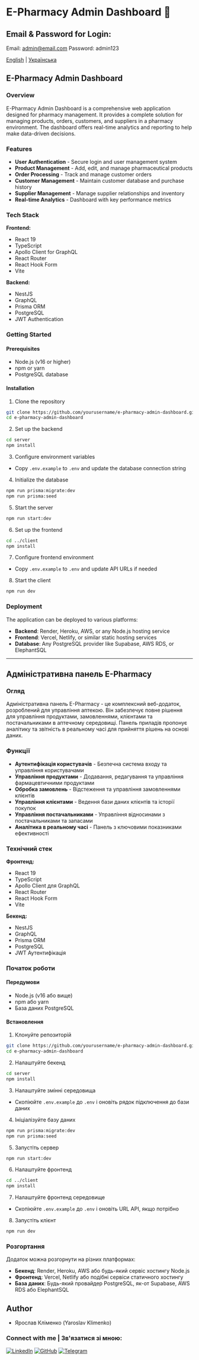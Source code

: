 # E-Pharmacy Admin Dashboard 🏥

## Email & Password for Login:

Email: admin@email.com
Password: admin123

[English](#english) | [Українська](#ukrainian)

<a name="english"></a>

## E-Pharmacy Admin Dashboard

### Overview

E-Pharmacy Admin Dashboard is a comprehensive web application designed for pharmacy management. It provides a complete solution for managing products, orders, customers, and suppliers in a pharmacy environment. The dashboard offers real-time analytics and reporting to help make data-driven decisions.

### Features

- **User Authentication** - Secure login and user management system
- **Product Management** - Add, edit, and manage pharmaceutical products
- **Order Processing** - Track and manage customer orders
- **Customer Management** - Maintain customer database and purchase history
- **Supplier Management** - Manage supplier relationships and inventory
- **Real-time Analytics** - Dashboard with key performance metrics

### Tech Stack

**Frontend:**

- React 19
- TypeScript
- Apollo Client for GraphQL
- React Router
- React Hook Form
- Vite

**Backend:**

- NestJS
- GraphQL
- Prisma ORM
- PostgreSQL
- JWT Authentication

### Getting Started

#### Prerequisites

- Node.js (v16 or higher)
- npm or yarn
- PostgreSQL database

#### Installation

1. Clone the repository

```bash
git clone https://github.com/yourusername/e-pharmacy-admin-dashboard.git
cd e-pharmacy-admin-dashboard
```

2. Set up the backend

```bash
cd server
npm install
```

3. Configure environment variables

- Copy `.env.example` to `.env` and update the database connection string

4. Initialize the database

```bash
npm run prisma:migrate:dev
npm run prisma:seed
```

5. Start the server

```bash
npm run start:dev
```

6. Set up the frontend

```bash
cd ../client
npm install
```

7. Configure frontend environment

- Copy `.env.example` to `.env` and update API URLs if needed

8. Start the client

```bash
npm run dev
```

### Deployment

The application can be deployed to various platforms:

- **Backend**: Render, Heroku, AWS, or any Node.js hosting service
- **Frontend**: Vercel, Netlify, or similar static hosting services
- **Database**: Any PostgreSQL provider like Supabase, AWS RDS, or ElephantSQL

---

<a name="ukrainian"></a>

## Адміністративна панель E-Pharmacy

### Огляд

Адміністративна панель E-Pharmacy - це комплексний веб-додаток, розроблений для управління аптекою. Він забезпечує повне рішення для управління продуктами, замовленнями, клієнтами та постачальниками в аптечному середовищі. Панель приладів пропонує аналітику та звітність в реальному часі для прийняття рішень на основі даних.

### Функції

- **Аутентифікація користувачів** - Безпечна система входу та управління користувачами
- **Управління продуктами** - Додавання, редагування та управління фармацевтичними продуктами
- **Обробка замовлень** - Відстеження та управління замовленнями клієнтів
- **Управління клієнтами** - Ведення бази даних клієнтів та історії покупок
- **Управління постачальниками** - Управління відносинами з постачальниками та запасами
- **Аналітика в реальному часі** - Панель з ключовими показниками ефективності

### Технічний стек

**Фронтенд:**

- React 19
- TypeScript
- Apollo Client для GraphQL
- React Router
- React Hook Form
- Vite

**Бекенд:**

- NestJS
- GraphQL
- Prisma ORM
- PostgreSQL
- JWT Аутентифікація

### Початок роботи

#### Передумови

- Node.js (v16 або вище)
- npm або yarn
- База даних PostgreSQL

#### Встановлення

1. Клонуйте репозиторій

```bash
git clone https://github.com/yourusername/e-pharmacy-admin-dashboard.git
cd e-pharmacy-admin-dashboard
```

2. Налаштуйте бекенд

```bash
cd server
npm install
```

3. Налаштуйте змінні середовища

- Скопіюйте `.env.example` до `.env` і оновіть рядок підключення до бази даних

4. Ініціалізуйте базу даних

```bash
npm run prisma:migrate:dev
npm run prisma:seed
```

5. Запустіть сервер

```bash
npm run start:dev
```

6. Налаштуйте фронтенд

```bash
cd ../client
npm install
```

7. Налаштуйте фронтенд середовище

- Скопіюйте `.env.example` до `.env` і оновіть URL API, якщо потрібно

8. Запустіть клієнт

```bash
npm run dev
```

### Розгортання

Додаток можна розгорнути на різних платформах:

- **Бекенд**: Render, Heroku, AWS або будь-який сервіс хостингу Node.js
- **Фронтенд**: Vercel, Netlify або подібні сервіси статичного хостингу
- **База даних**: Будь-який провайдер PostgreSQL, як-от Supabase, AWS RDS або ElephantSQL

## Author

- Ярослав Кліменко (Yaroslav Klimenko)

### Connect with me | Зв'язатися зі мною:

[![LinkedIn](https://img.shields.io/badge/LinkedIn-0077B5?style=for-the-badge&logo=linkedin&logoColor=white)](https://www.linkedin.com/in/klimenko-yaroslav/)
[![GitHub](https://img.shields.io/badge/GitHub-100000?style=for-the-badge&logo=github&logoColor=white)](https://github.com/solipsisticstratosphere)
[![Telegram](https://img.shields.io/badge/Telegram-2CA5E0?style=for-the-badge&logo=telegram&logoColor=white)](https://t.me/nosebl33d)
